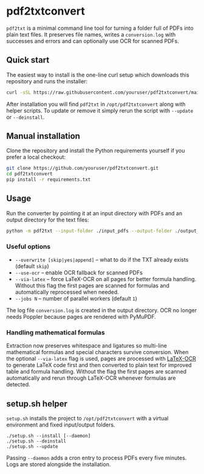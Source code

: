 # pdf2txtconvert

`pdf2txt` is a minimal command line tool for turning a folder full of PDFs into plain text files. It preserves file names, writes a `conversion.log` with successes and errors and can optionally use OCR for scanned PDFs.

## Quick start

The easiest way to install is the one-line curl setup which downloads this repository and runs the installer:

```bash
curl -sSL https://raw.githubusercontent.com/youruser/pdf2txtconvert/main/quick_install.sh | bash
```

After installation you will find `pdf2txt` in `/opt/pdf2txtconvert` along with helper scripts. To update or remove it simply rerun the script with `--update` or `--deinstall`.

## Manual installation

Clone the repository and install the Python requirements yourself if you prefer a local checkout:

```bash
git clone https://github.com/youruser/pdf2txtconvert.git
cd pdf2txtconvert
pip install -r requirements.txt
```

## Usage

Run the converter by pointing it at an input directory with PDFs and an output directory for the text files:

```bash
python -m pdf2txt --input-folder ./input_pdfs --output-folder ./output_txts
```

### Useful options

- `--overwrite [skip|yes|append]` – what to do if the TXT already exists (default `skip`)
- `--use-ocr` – enable OCR fallback for scanned PDFs
- `--via-latex` – force LaTeX-OCR on all pages for better formula handling. Without this flag the first pages are scanned for formulas and automatically reprocessed when needed.
- `--jobs N` – number of parallel workers (default `1`)

The log file `conversion.log` is created in the output directory. OCR no longer needs Poppler because pages are rendered with PyMuPDF.

### Handling mathematical formulas

Extraction now preserves whitespace and ligatures so multi-line mathematical formulas and special characters survive conversion.
When the optional `--via-latex` flag is used, pages are processed with [LaTeX-OCR](https://github.com/lukas-blecher/LaTeX-OCR) to generate LaTeX code first and then converted to plain text for improved table and formula handling.
Without the flag the first pages are scanned automatically and rerun through LaTeX-OCR whenever formulas are detected.

## setup.sh helper

`setup.sh` installs the project to `/opt/pdf2txtconvert` with a virtual environment and fixed input/output folders.

```
./setup.sh --install [--daemon]
./setup.sh --deinstall
./setup.sh --update
```

Passing `--daemon` adds a cron entry to process PDFs every five minutes. Logs are stored alongside the installation.
